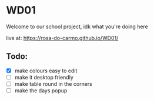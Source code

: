 # WD01

Welcome to our school project, idk what you're doing here

live at: https://rosa-do-carmo.github.io/WD01/

## Todo:
- [X] make colours easy to edit
- [ ] make it desktop friendly
- [ ] make table round in the corners
- [ ] make the days popup

